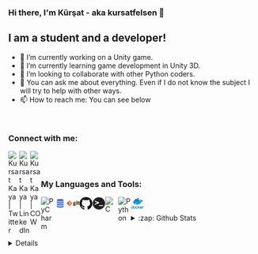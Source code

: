 ### Hi there, I'm Kürşat - aka kursatfelsen 👋


## I am a student and a developer!

- 🔭 I’m currently working on a Unity game.
- 🌱 I’m currently learning game development in Unity 3D.
- 👯 I’m looking to collaborate with other Python coders.
- 💬 You can ask me about everything. Even if I do not know the subject I will try to help with other ways.
- 📫 How to reach me: You can see below
<br />

### Connect with me:

[<img align="left" alt="Kursat Kaya | Twitter" width="22px" src="https://cdn.jsdelivr.net/npm/simple-icons@v3/icons/twitter.svg" />][twitter]
[<img align="left" alt="Kursat Kaya | LinkedIn" width="22px" src="https://cdn.jsdelivr.net/npm/simple-icons@v3/icons/linkedin.svg" />][linkedin]
[<img align="left" alt="Kursat Kaya | COW" width="22px" src="https://pbs.twimg.com/profile_images/1276955932509995009/WU9w-OnG_400x400.jpg" />][COW]

<br />
<br />

### My Languages and Tools:

[<img align="left" alt="PyCharm" width="26px" src="http://www.mubuto.com/img/pycharm.png" />][wb]
[<img align="left" alt="SQL" width="26px" src="https://raw.githubusercontent.com/github/explore/80688e429a7d4ef2fca1e82350fe8e3517d3494d/topics/sql/sql.png" />][wb]
[<img align="left" alt="Git" width="26px" src="https://raw.githubusercontent.com/github/explore/80688e429a7d4ef2fca1e82350fe8e3517d3494d/topics/git/git.png" />][wb]
[<img align="left" alt="GitHub" width="26px" src="https://raw.githubusercontent.com/github/explore/78df643247d429f6cc873026c0622819ad797942/topics/github/github.png" />][wb]
[<img align="left" alt="Terminal" width="26px" src="https://raw.githubusercontent.com/github/explore/80688e429a7d4ef2fca1e82350fe8e3517d3494d/topics/terminal/terminal.png" />][wb]
[<img align="left" alt="C" width="26px" src="https://www.techbaz.org/Course/img/c-logo.png" />][wb]
[<img align="left" alt="Python" width="26px" src="https://i1.wp.com/stickker.net/wp-content/uploads/2015/09/python.png?fit=600%2C600&ssl=1" />][wb]
[<img align="left" alt="Docker" width="26px" src="https://raw.githubusercontent.com/github/explore/80688e429a7d4ef2fca1e82350fe8e3517d3494d/topics/docker/docker.png" />][wb]

<br />
<br />

<details>
  <summary>:zap: Github Stats</summary>

  <img align="left" alt="kursatfelsen's Github Stats" src="https://github-readme-stats.codestackr.vercel.app/api?username=kursatfelsen&show_icons=true&hide_border=true" />

</details>

<br />
<br />

<details>
  
[![Top Langs](https://github-readme-stats.vercel.app/api/top-langs/?username=kursatfelsen)](https://github.com/kursatfelsen/github-readme-stats)

</details>
  
[twitter]: https://twitter.com/kursat_felsen
[linkedin]: https://www.linkedin.com/in/k%C3%BCr%C5%9Fat-kaya-a5b5a4188/
[COW]: https://cow.ceng.metu.edu.tr/u/e2448587
[wb]: https://github.com/kursatfelsen
[website]: https://github.com/kursatfelsen/Mypythoncodes/blob/master/SudokuSolver
